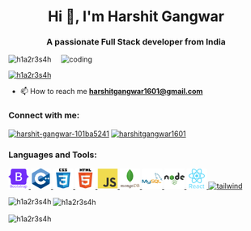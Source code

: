 <h1 align="center">Hi 👋, I'm Harshit Gangwar</h1>
<h3 align="center">A passionate Full Stack developer from India</h3>
<img align="right" alt="coding" width="400" src="https://www.google.com/url?sa=i&url=https%3A%2F%2Fgithub.com%2Frudrabarad%2FGifs&psig=AOvVaw1H_2WFVs3bDp94drGdVo2s&ust=1750594302423000&source=images&cd=vfe&opi=89978449&ved=0CBMQjRxqFwoTCPCYl5G-go4DFQAAAAAdAAAAABAE![image](https://github.com/user-attachments/assets/672357ff-bbc6-42cf-a84f-b83a48b31a1d)
">
<p align="left"> <img src="https://komarev.com/ghpvc/?username=h1a2r3s4h&label=Profile%20views&color=0e75b6&style=flat" alt="h1a2r3s4h" /> </p>

<p align="left"> <a href="https://github.com/ryo-ma/github-profile-trophy"><img src="https://github-profile-trophy.vercel.app/?username=h1a2r3s4h" alt="h1a2r3s4h" /></a> </p>

- 📫 How to reach me **harshitgangwar1601@gmail.com**

<h3 align="left">Connect with me:</h3>
<p align="left">
<a href="https://linkedin.com/in/harshit-gangwar-101ba5241" target="blank"><img align="center" src="https://raw.githubusercontent.com/rahuldkjain/github-profile-readme-generator/master/src/images/icons/Social/linked-in-alt.svg" alt="harshit-gangwar-101ba5241" height="30" width="40" /></a>
<a href="https://www.leetcode.com/harshitgangwar1601" target="blank"><img align="center" src="https://raw.githubusercontent.com/rahuldkjain/github-profile-readme-generator/master/src/images/icons/Social/leet-code.svg" alt="harshitgangwar1601" height="30" width="40" /></a>
</p>

<h3 align="left">Languages and Tools:</h3>
<p align="left"> <a href="https://getbootstrap.com" target="_blank" rel="noreferrer"> <img src="https://raw.githubusercontent.com/devicons/devicon/master/icons/bootstrap/bootstrap-plain-wordmark.svg" alt="bootstrap" width="40" height="40"/> </a> <a href="https://www.w3schools.com/cpp/" target="_blank" rel="noreferrer"> <img src="https://raw.githubusercontent.com/devicons/devicon/master/icons/cplusplus/cplusplus-original.svg" alt="cplusplus" width="40" height="40"/> </a> <a href="https://www.w3schools.com/css/" target="_blank" rel="noreferrer"> <img src="https://raw.githubusercontent.com/devicons/devicon/master/icons/css3/css3-original-wordmark.svg" alt="css3" width="40" height="40"/> </a> <a href="https://www.w3.org/html/" target="_blank" rel="noreferrer"> <img src="https://raw.githubusercontent.com/devicons/devicon/master/icons/html5/html5-original-wordmark.svg" alt="html5" width="40" height="40"/> </a> <a href="https://developer.mozilla.org/en-US/docs/Web/JavaScript" target="_blank" rel="noreferrer"> <img src="https://raw.githubusercontent.com/devicons/devicon/master/icons/javascript/javascript-original.svg" alt="javascript" width="40" height="40"/> </a> <a href="https://www.mongodb.com/" target="_blank" rel="noreferrer"> <img src="https://raw.githubusercontent.com/devicons/devicon/master/icons/mongodb/mongodb-original-wordmark.svg" alt="mongodb" width="40" height="40"/> </a> <a href="https://www.mysql.com/" target="_blank" rel="noreferrer"> <img src="https://raw.githubusercontent.com/devicons/devicon/master/icons/mysql/mysql-original-wordmark.svg" alt="mysql" width="40" height="40"/> </a> <a href="https://nodejs.org" target="_blank" rel="noreferrer"> <img src="https://raw.githubusercontent.com/devicons/devicon/master/icons/nodejs/nodejs-original-wordmark.svg" alt="nodejs" width="40" height="40"/> </a> <a href="https://reactjs.org/" target="_blank" rel="noreferrer"> <img src="https://raw.githubusercontent.com/devicons/devicon/master/icons/react/react-original-wordmark.svg" alt="react" width="40" height="40"/> </a> <a href="https://tailwindcss.com/" target="_blank" rel="noreferrer"> <img src="https://www.vectorlogo.zone/logos/tailwindcss/tailwindcss-icon.svg" alt="tailwind" width="40" height="40"/> </a> </p>

<p><img align="left" src="https://github-readme-stats.vercel.app/api/top-langs?username=h1a2r3s4h&show_icons=true&locale=en&layout=compact" alt="h1a2r3s4h" /></p>

<p>&nbsp;<img align="center" src="https://github-readme-stats.vercel.app/api?username=h1a2r3s4h&show_icons=true&locale=en" alt="h1a2r3s4h" /></p>

<p><img align="center" src="https://github-readme-streak-stats.herokuapp.com/?user=h1a2r3s4h&" alt="h1a2r3s4h" /></p>
